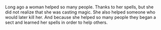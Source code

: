 Long ago a woman helped so many people. Thanks to her spells, but she did not realize that she was casting magic. She also helped someone who would later kill her. And because she helped so many people they began a sect and learned her spells in order to help others.